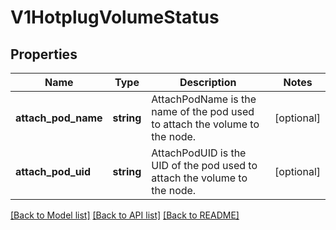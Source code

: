 # V1HotplugVolumeStatus

## Properties
Name | Type | Description | Notes
------------ | ------------- | ------------- | -------------
**attach_pod_name** | **string** | AttachPodName is the name of the pod used to attach the volume to the node. | [optional] 
**attach_pod_uid** | **string** | AttachPodUID is the UID of the pod used to attach the volume to the node. | [optional] 

[[Back to Model list]](../README.md#documentation-for-models) [[Back to API list]](../README.md#documentation-for-api-endpoints) [[Back to README]](../README.md)


